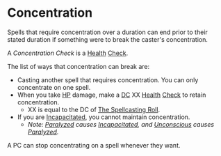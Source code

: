 # Concentration

Spells that require concentration over a duration can end prior to their stated duration if something were to break the caster's concentration.

A *Concentration Check* is a [Health](../../Player%20Characters/Attributes/Health.md) [Check](../../Game%20Procedures/Core%20Procedures/Check.md).

The list of ways that concentration can break are:

- Casting another spell that requires concentration. You can only concentrate on one spell.
- When you take [HP](../../Player%20Characters/Point%20Pools/Health%20Points.md) damage, make a [DC](../../Game%20Procedures/Core%20Procedures/DC.md) XX [Health](../../Player%20Characters/Attributes/Health.md) [Check](../../Game%20Procedures/Core%20Procedures/Check.md) to retain concentration.
	- XX is equal to the DC of [The Spellcasting Roll](../Spellcasting/Spellcasting.md#The%20Spellcasting%20Roll).
- If you are [Incapacitated](../../Game%20Procedures/Conditions/Incapacitated.md), you cannot maintain concentration.
	- *Note: [Paralyzed](../../Game%20Procedures/Conditions/Paralyzed.md) causes [Incapacitated](../../Game%20Procedures/Conditions/Incapacitated.md), and [Unconscious](../../Game%20Procedures/Conditions/Unconscious.md) causes [Paralyzed](../../Game%20Procedures/Conditions/Paralyzed.md).*

A PC can stop concentrating on a spell whenever they want.
